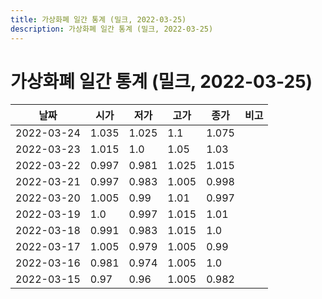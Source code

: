 ```yaml
---
title: 가상화폐 일간 통계 (밀크, 2022-03-25)
description: 가상화폐 일간 통계 (밀크, 2022-03-25)
---
```


가상화폐 일간 통계 (밀크, 2022-03-25)
===

|날짜|시가|저가|고가|종가|비고|
|--|--|--|--|--|--|
|2022-03-24|1.035|1.025|1.1|1.075|    |
|2022-03-23|1.015|1.0|1.05|1.03|    |
|2022-03-22|0.997|0.981|1.025|1.015|    |
|2022-03-21|0.997|0.983|1.005|0.998|    |
|2022-03-20|1.005|0.99|1.01|0.997|    |
|2022-03-19|1.0|0.997|1.015|1.01|    |
|2022-03-18|0.991|0.983|1.015|1.0|    |
|2022-03-17|1.005|0.979|1.005|0.99|    |
|2022-03-16|0.981|0.974|1.005|1.0|    |
|2022-03-15|0.97|0.96|1.005|0.982|    |
